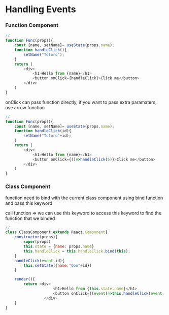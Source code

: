 # Handling Events



### Function Component

```javascript
//
function Func(props){
    const [name, setName]= useState(props.name);
    function handleClick(){
        setName("Totoro");
    }
    return (
        <div>
            <h1>Hello from {name}</h1>
            <button onClick={handleClick}>Click me</button>
        </div>
    )
}
```

onClick can pass function directly, if you want to pass extra paramaters, use arrow function

```javascript
//
function Func(props){
    const [name, setName]= useState(props.name);
    function handleClick(id){
        setName("Totoro"+id);
    }
    return (
        <div>
            <h1>Hello from {name}</h1>
            <button onClick={()=>handleClick(5)}>Click me</button>
        </div>
    )
}
```



### Class Component

function need to bind with the current class component using bind function and pass this keyword

call function => we can use this keyword to access this keyword to find the function that we binded

```javascript
//
class ClassComponent extends React.Component{
    constructor(props){
        super(props)
        this.state = {name: props.name}
        this.handleClick = this.handleClick.bind(this);
    }
    handleClick(event,id){
        this.setState({name:"Qoo"+id})
    }

    render(){
        return <div>
                     <h1>Hello from {this.state.name}</h1>
                     <button onClick={(event)=>this.handleClick(event, 5)}>Click me</button>
                 </div>
    }
}
```
